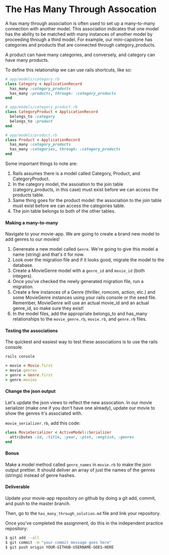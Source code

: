 # The Has Many Through Assocation

A has many through association is often used to set up a many-to-many connection with another model. This association indicates that one model has the ability to be matched with many instances of another model by proceeding through a third model. For example, our mini-capstone has categories and products that are connected through category_products.

A product can have many categories, and conversely, and category can have many products.

To define this relationship we can use rails shortcuts, like so:

```ruby
# app/models/category.rb
class Category < ApplicationRecord
  has_many :category_products
  has_many :products, through: :category_products
end
```

```ruby
# app/models/category_product.rb
class CategoryProduct < ApplicationRecord
  belongs_to :category
  belongs_to :product
end
```

```ruby
# app/models/product.rb
class Product < ApplicationRecord
  has_many :category_products
  has_many :categories, through: :category_products
end
```

Some important things to note are:

1. Rails assumes there is a model called Category, Product, and CategoryProduct.
2. In the category model, the assoiation to the join table (category_products, in this case) must exist before we can access the products table.
3. Same thing goes for the product model: the association to the join table must exist before we can access the categories table.
4. The join table belongs to both of the other tables.

#### Making a many-to-many

Navigate to your movie-app. We are going to create a brand new model to add genres to our movies!

1. Genereate a new model called `Genre`. We're going to give this model a name (string) and that's it for now.
2. Look over the migration file and if it looks good, migrate the model to the database.
3. Create a MovieGenre model with a `genre_id` and `movie_id` (both integers).
4. Once you've checked the newly generated migration file, run a migration.
5. Create a few instances of a Genre (thriller, romcom, action, etc.) and some MovieGenre instances using your rails console or the seed file. Remember, MovieGenre will use an actual movie_id and an actual genre_id, so make sure they exist!
6. In the model files, add the appropriate belongs_to and has_many relationships to the `movie_genre.rb`, `movie.rb`, and `genre.rb` files.

#### Testing the associations

The quickest and easiest way to test these associations is to use the rails console.

```bash
rails console
```

```ruby
> movie = Movie.first
> movie.genres
> genre = Genre.first
> genre.movies
```

#### Change the json output

Let's update the json views to reflect the new assocation. In our movie serializer (make one if you don't have one already), update our movie to show the genres it's associated with.

`movie_serializer.rb`, add this code:

```ruby
class MovieSerializer < ActiveModel::Serializer
  attributes :id, :title, :year, :plot, :english, :genres
end

```

#### Bonus

Make a model method called `genre_names` in `movie.rb` to make the json output prettier. It should deliver an array of just the names of the genres (strings) instead of genre hashes.

#### Deliverable

Update your movie-app repository on github by doing a git add, commit, and push to the master branch.

Then, go to the `has_many_through_solution.md` file and link your repository.

Once you've completed the assignment, do this in the independent practice repository:

```bash
$ git add --all
$ git commit -m "your commit message goes here"
$ git push origin YOUR-GITHUB-USERNAME-GOES-HERE
```
